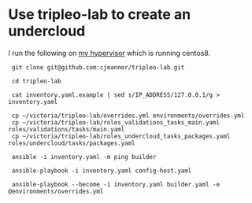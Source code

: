 # Use tripleo-lab to create an undercloud

I run the following on
[my hypervisor](http://blog.johnlikesopenstack.com/2018/08/pc-for-tripleo-quickstart.html)
which is running centos8.

```
 git clone git@github.com:cjeanner/tripleo-lab.git

 cd tripleo-lab

 cat inventory.yaml.example | sed s/IP_ADDRESS/127.0.0.1/g > inventory.yaml

 cp ~/victoria/tripleo-lab/overrides.yml environments/overrides.yml
 cp ~/victoria/tripleo-lab/roles_validations_tasks_main.yaml roles/validations/tasks/main.yaml
 cp ~/victoria/tripleo-lab/roles_undercloud_tasks_packages.yaml roles/undercloud/tasks/packages.yaml

 ansible -i inventory.yaml -m ping builder

 ansible-playbook -i inventory.yaml config-host.yaml

 ansible-playbook --become -i inventory.yaml builder.yaml -e @environments/overrides.yml
```
